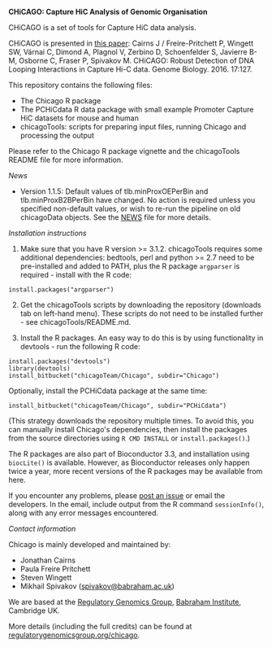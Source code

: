 **CHiCAGO: Capture HiC Analysis of Genomic Organisation** 

CHiCAGO is a set of tools for Capture HiC data analysis. 

CHiCAGO is presented in [this paper](http://www.genomebiology.com/2016/17/1/127): Cairns J / Freire-Pritchett P, Wingett SW, Várnai C, Dimond A, Plagnol V, Zerbino D, Schoenfelder S, Javierre B-M, Osborne C, Fraser P, Spivakov M. CHiCAGO: Robust Detection of DNA Looping Interactions in Capture Hi-C data. Genome Biology. 2016. 17:127. 

This repository contains the following files:

- The Chicago R package     
- The PCHiCdata R data package with small example Promoter Capture HiC datasets for mouse and human  
- chicagoTools: scripts for preparing input files, running Chicago and processing the output  

Please refer to the Chicago R package vignette and the chicagoTools README file for more information.

*News*

- Version 1.1.5: Default values of tlb.minProxOEPerBin and tlb.minProxB2BPerBin have changed. No action is required unless you specified non-default values, or wish to re-run the pipeline on old chicagoData objects. See the [NEWS](https://bitbucket.org/chicagoTeam/chicago/src/master/Chicago/NEWS?fileviewer=file-view-default) file for more details.

*Installation instructions*

1. Make sure that you have R version >= 3.1.2. chicagoTools requires some additional dependencies: bedtools, perl and python >= 2.7 need to be pre-installed and added to PATH, plus the R package ``argparser`` is required - install with the R code:

```{r}
install.packages("argparser")
```

2. Get the chicagoTools scripts by downloading the repository (downloads tab on left-hand menu). These scripts do not need to be installed further - see chicagoTools/README.md.

3. Install the R packages. An easy way to do this is by using functionality in devtools - run the following R code:
```{r}
install.packages("devtools")
library(devtools)
install_bitbucket("chicagoTeam/Chicago", subdir="Chicago")
```
Optionally, install the PCHiCdata package at the same time:
```{r}
install_bitbucket("chicagoTeam/Chicago", subdir="PCHiCdata")
```
(This strategy downloads the repository multiple times. To avoid this, you can manually install Chicago's dependencies, then install the packages from the source directories using ``R CMD INSTALL`` or ``install.packages()``.)

The R packages are also part of Bioconductor 3.3, and installation using ```biocLite()``` is available. However, as Bioconductor releases only happen twice a year, more recent versions of the R packages may be available from here.

If you encounter any problems, please [post an issue](https://bitbucket.org/chicagoTeam/chicago/issues) or email the developers. In the email, include output from the R command ``sessionInfo()``, along with any error messages encountered.

*Contact information*

Chicago is mainly developed and maintained by:

- Jonathan Cairns 
- Paula Freire Pritchett
- Steven Wingett
- Mikhail Spivakov ([spivakov@babraham.ac.uk](mailto:spivakov@babraham.ac.uk))

We are based at the [Regulatory Genomics Group](http://www.regulatorygenomicsgroup.org), [Babraham Institute](http://www.babraham.ac.uk), Cambridge UK.

More details (including the full credits) can be found at [regulatorygenomicsgroup.org/chicago](http://www.regulatorygenomicsgroup.org/chicago).